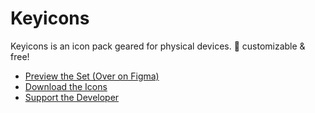 # Keyicons

Keyicons is an icon pack geared for physical devices. 💯 customizable & free!

- [Preview the Set (Over on Figma)](https://www.figma.com/file/nomxW7uYajZToe0IddZlFX/?node-id=0%3A1)
- [Download the Icons](https://github.com/gitatmax/keyicons/releases)
- [Support the Developer](https://github.com/sponsors/gitatmax)
